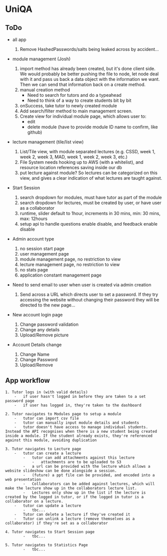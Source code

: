 # UniQA
## ToDo
- all app
    1. Remove HashedPasswords/salts being leaked across by accident...


- module management (Josh)
    1.	import method has already been created, but it's done client side. We would probably be better pushing the file to node, let node deal with it and pass us back a data object with the information we want. Then we can send that information back on a create method.
    2.	manual creation method
        -	Need to search for tutors and do a typeahead
        -	Need to think of a way to create students bit by bit
    3.	onSuccess, take tutor to newly created module
    4.	Add search/filter method to main management screen.
    5.	Create view for individual module page, which allows user to:
        -	edit
        -	delete module (have to provide module ID name to confirm, like github)


- lecture management (tile/list view)
  1. List/Tile view, with module separated lectures (e.g. CSSD, week 1, week 2, week 3, MAD, week 1, week 2, week 3, etc.)
  2. File System needs hooking up to AWS (with a whitelist), and resource location references saving inside our db
  3. put lecture against module? So lectures can be categorized on this view, and gives a clear indication of what lectures are taught against.


- Start Session
  1. search dropdown for modules, must have tutor as part of the module
  2. search dropdown for lectures, must be created by user, or have user as a collaborator
  3. runtime, slider default to 1hour, increments in 30 mins, min: 30 mins, max: 12hours
  4. setup api to handle questions enable disable, and feedback enable disable


- Admin account type
  1. no session start page
  2. user management page
  3. module management page, no restriction to view
  4. lecture management page, no restriction to view
  5. no stats page
  6. application constant management page


- Need to send email to user when user is created via admin creation
  1. Send across a URL which directs user to set a password. If they try accessing the website without changing their password they will be directed to the new page...


- New account login page
  1. Change password validation
  2. Change any details
  3. Upload/Remove picture


- Account Details change
  1. Change Name
  2. Change Password
  3. Upload/Remove


## App workflow
    1. Tutor logs in (with valid details)
        -   if user hasn't logged in before they are taken to a set password page
        -   if user has logged in, they're taken to the dashboard

    2. Tutor navigates to Modules page to setup a module
        -   tutor can import csv file
        -   tutor can manually input module details and students
        -   tutor doesn't have access to manage individual students. Instead the API recognises when there is a new student being created inside a module. If the student already exists, they're referenced against this module, avoiding duplication

    3. Tutor navigates to Lecture page
        -   tutor can create a lecture
            -   tutor can add attachments against this lecture
                -   attachments are to be uploaded to S3
            -   a url can be provided with the lecture which allows a website slideshow can be done alongside a session.
            -   (future) a ppt file can be provided, and encoded into a web presentation
            -   Collaborators can be added against lectures, which will make the lecture show up in the collaborators lecture list.
            -   Lectures only show up in the list if the lecture is created by the logged in tutor, or if the logged in tutor is a collaborator on a lecture.
        -   tutor can update a lecture
            -   tbc...
        -   Tutor can delete a lecture if they've created it
        -   Tutor can unlink a lecture (remove themselves as a collaborator) if they're set as a collaborator

    4. Tutor navigates to Start Session page
            -   tbc...

    5. Tutor navigates to Statistics Page
            -   tbc...
